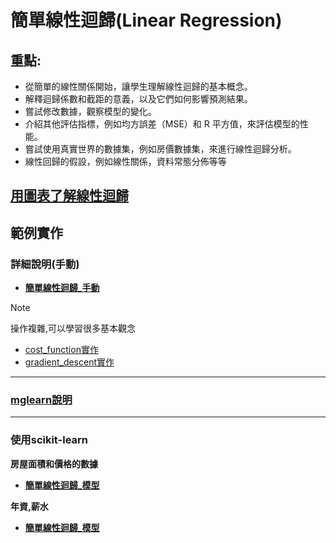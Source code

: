 # 簡單線性迴歸(Linear Regression)

## 重點:
- 從簡單的線性關係開始，讓學生理解線性迴歸的基本概念。
- 解釋迴歸係數和截距的意義，以及它們如何影響預測結果。
- 嘗試修改數據，觀察模型的變化。
- 介紹其他評估指標，例如均方誤差（MSE）和 R 平方值，來評估模型的性能。
- 嘗試使用真實世界的數據集，例如房價數據集，來進行線性迴歸分析。
- 線性回歸的假設，例如線性關係，資料常態分佈等等

## [用圖表了解線性迴歸](./線性迴歸公式繪圖.ipynb)

## 範例實作
### 詳細說明(手動)

- [**簡單線性迴歸_手動**](./簡單線性迴歸_手動.md)

> [!NOTE]
> 操作複雜,可以學習很多基本觀念

- [cost_function實作](./cost_function.ipynb)  
- [gradient_descent實作](./gradient_descent.ipynb)

---
### [mglearn說明](./mglearn說明.ipynb)

---
### 使用scikit-learn

**房屋面積和價格的數據**

- [**簡單線性迴歸_模型**](./sklearn實作1.ipynb)

**年資,薪水**

- [**簡單線性迴歸_模型**](./sklearn實作2.ipynb)
